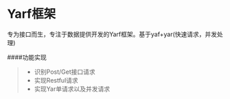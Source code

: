 
# Yarf框架

专为接口而生，专注于数据提供开发的Yarf框架。基于yaf+yar(快速请求，并发处理)

####功能实现

> * 识别Post/Get接口请求
> * 实现Restful请求
> * 实现Yar单请求以及并发请求